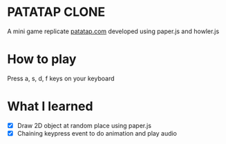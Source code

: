 # PATATAP CLONE
A mini game replicate [patatap.com](https://patatap.com/) developed using paper.js and howler.js


# How to play
Press a, s, d, f keys on your keyboard

# What I learned
- [x] Draw 2D object at random place using paper.js
- [x] Chaining keypress event to do animation and play audio
